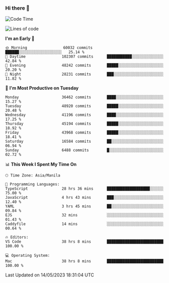 ### Hi there 👋

<!--START_SECTION:waka-->
![Code Time](http://img.shields.io/badge/Code%20Time-3%2C945%20hrs%2045%20mins-blue)

![Lines of code](https://img.shields.io/badge/From%20Hello%20World%20I%27ve%20Written-99.1%20million%20lines%20of%20code-blue)

**I'm an Early 🐤** 

```text
🌞 Morning                60032 commits       ██████░░░░░░░░░░░░░░░░░░░   25.14 % 
🌆 Daytime                102307 commits      ███████████░░░░░░░░░░░░░░   42.84 % 
🌃 Evening                48242 commits       █████░░░░░░░░░░░░░░░░░░░░   20.20 % 
🌙 Night                  28231 commits       ███░░░░░░░░░░░░░░░░░░░░░░   11.82 % 
```
📅 **I'm Most Productive on Tuesday** 

```text
Monday                   36462 commits       ████░░░░░░░░░░░░░░░░░░░░░   15.27 % 
Tuesday                  48920 commits       █████░░░░░░░░░░░░░░░░░░░░   20.48 % 
Wednesday                41196 commits       ████░░░░░░░░░░░░░░░░░░░░░   17.25 % 
Thursday                 45194 commits       █████░░░░░░░░░░░░░░░░░░░░   18.92 % 
Friday                   43968 commits       █████░░░░░░░░░░░░░░░░░░░░   18.41 % 
Saturday                 16584 commits       ██░░░░░░░░░░░░░░░░░░░░░░░   06.94 % 
Sunday                   6488 commits        █░░░░░░░░░░░░░░░░░░░░░░░░   02.72 % 
```


📊 **This Week I Spent My Time On** 

```text
🕑︎ Time Zone: Asia/Manila

💬 Programming Languages: 
TypeScript               28 hrs 36 mins      ███████████████████░░░░░░   75.00 % 
JavaScript               4 hrs 43 mins       ███░░░░░░░░░░░░░░░░░░░░░░   12.40 % 
YAML                     3 hrs 45 mins       ██░░░░░░░░░░░░░░░░░░░░░░░   09.84 % 
EJS                      32 mins             ░░░░░░░░░░░░░░░░░░░░░░░░░   01.43 % 
Caddyfile                14 mins             ░░░░░░░░░░░░░░░░░░░░░░░░░   00.64 % 

🔥 Editors: 
VS Code                  38 hrs 8 mins       █████████████████████████   100.00 % 

💻 Operating System: 
Mac                      38 hrs 8 mins       █████████████████████████   100.00 % 
```


 Last Updated on 14/05/2023 18:31:04 UTC
<!--END_SECTION:waka-->


<!--
**rad182/rad182** is a ✨ _special_ ✨ repository because its `README.md` (this file) appears on your GitHub profile.

Here are some ideas to get you started:

- 🔭 I’m currently working on ...
- 🌱 I’m currently learning ...
- 👯 I’m looking to collaborate on ...
- 🤔 I’m looking for help with ...
- 💬 Ask me about ...
- 📫 How to reach me: ...
- 😄 Pronouns: ...
- ⚡ Fun fact: ...
-->
